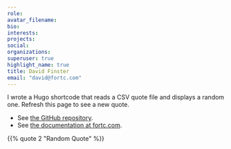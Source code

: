 ```yaml
---
role: 
avatar_filename:
bio: 
interests:
projects:
social:
organizations:
superuser: true
highlight_name: true
title: David Finster
email: "david@fortc.com"
---
```


I wrote a Hugo shortcode that reads a CSV quote file and displays a random one. Refresh this page to see a new quote.

* See [the GitHub repository](https://github.com/dfinr/hugo-random-quotes).
* See [the documentation at fortc.com](https://www.fortc.com/hugo-random-quotes/).

{{% quote 2 "Random Quote" %}}
